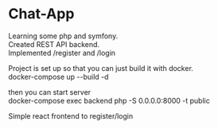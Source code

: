 # Chat-App

Learning some php and symfony.\
Created REST API backend.\
Implemented /register and /login 

Project is set up so that you can just build it with docker.\
docker-compose up --build -d

then you can start server\
docker-compose exec backend php -S 0.0.0.0:8000 -t public

Simple react frontend to register/login

